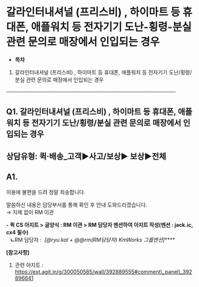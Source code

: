 # 갈라인터내셔널 (프리스비) , 하이마트 등 휴대폰, 애플워치 등 전자기기 도난-횡령-분실 관련 문의로 매장에서 인입되는 경우

* **목차**

1. 갈라인터내셔널 (프리스비) , 하이마트 등 휴대폰, 애플워치 등 전자기기 도난/횡령/분실 관련 문의로 매장에서 인입되는 경우

──────────────────────────────────────────────

**Q1. 갈라인터내셔널 (프리스비) , 하이마트 등 휴대폰, 애플워치 등 전자기기 도난/횡령/분실 관련 문의로 매장에서 인입되는 경우**
-----------------------------------------------------------------------------

상담유형: 퀵·배송\_고객▶**사고/보상**▶ 보상▶전체
-------------------------------

**A1.**
-------

이용에 불편을 드려 정말 죄송합니다.

말씀하신 내용은 담당부서를 통해 확인 후 안내 도와드리겠습니다.   
→ 지체 없이 RM 이관  
  
**- 퀵 CS 아지트 > 글양식 : RM 이관 > RM 담당자 멘션하여 아지트 작성(멘션 : jack.ic, cx4 필수)  
   ㄴ**RM 담당자 :  *[@ryu.kal + @@rm(RM담당자) KmWorks 그룹멘션]*****

**[참고사항]**

1) 관련 아지트 : https://ext.agit.in/g/300050585/wall/392889555#comment\_panel\_392896641